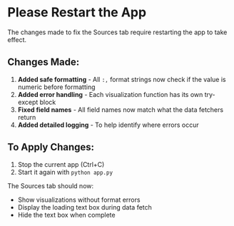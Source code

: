 # Please Restart the App

The changes made to fix the Sources tab require restarting the app to take effect.

## Changes Made:

1. **Added safe formatting** - All `:,` format strings now check if the value is numeric before formatting
2. **Added error handling** - Each visualization function has its own try-except block
3. **Fixed field names** - All field names now match what the data fetchers return
4. **Added detailed logging** - To help identify where errors occur

## To Apply Changes:
1. Stop the current app (Ctrl+C)
2. Start it again with `python app.py`

The Sources tab should now:
- Show visualizations without format errors
- Display the loading text box during data fetch
- Hide the text box when complete